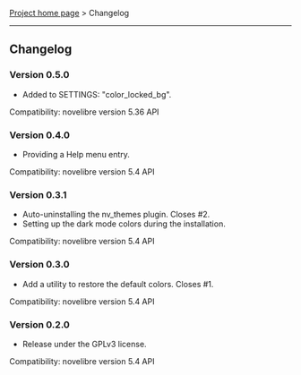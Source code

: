 [Project home page](../) > Changelog

------------------------------------------------------------------------

## Changelog


### Version 0.5.0

- Added to SETTINGS: "color_locked_bg".

Compatibility: novelibre version 5.36 API


### Version 0.4.0

- Providing a Help menu entry.

Compatibility: novelibre version 5.4 API


### Version 0.3.1

- Auto-uninstalling the nv_themes plugin. Closes #2.
- Setting up the dark mode colors during the installation.

Compatibility: novelibre version 5.4 API


### Version 0.3.0

- Add a utility to restore the default colors. Closes #1.

Compatibility: novelibre version 5.4 API


### Version 0.2.0

- Release under the GPLv3 license.

Compatibility: novelibre version 5.4 API
